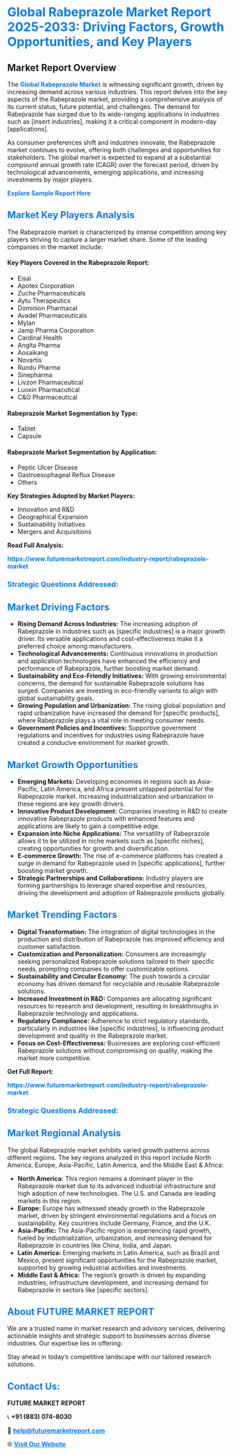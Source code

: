 <h1 style="color: #007BFF;">Global Rabeprazole Market Report 2025-2033: Driving Factors, Growth Opportunities, and Key Players</h1>

<section id="overview">
<h2>Market Report Overview</h2>
<p>The <a href="https://www.futuremarketreport.com/industry-report/rabeprazole-market" style="color: #007BFF; text-decoration: none;"><strong>Global Rabeprazole Market</strong></a> is witnessing significant growth, driven by increasing demand across various industries. This report delves into the key aspects of the Rabeprazole market, providing a comprehensive analysis of its current status, future potential, and challenges. The demand for Rabeprazole has surged due to its wide-ranging applications in industries such as [insert industries], making it a critical component in modern-day [applications].</p>
<p>As consumer preferences shift and industries innovate, the Rabeprazole market continues to evolve, offering both challenges and opportunities for stakeholders. The global market is expected to expand at a substantial compound annual growth rate (CAGR) over the forecast period, driven by technological advancements, emerging applications, and increasing investments by major players.</p>
</section>

<section id="overview">
<p><a href="https://www.futuremarketreport.com/request-sample/reportId=79238" style="color: #007BFF; text-decoration: none;"><strong>Explore Sample Report Here</strong></a></p>
</section>

<section id="key-players">
<h2 style="color: #007BFF;">Market Key Players Analysis</h2>
<p>The Rabeprazole market is characterized by intense competition among key players striving to capture a larger market share. Some of the leading companies in the market include:</p>
<h4>Key Players Covered in the Rabeprazole Report:</h4>
<ul><li>Eisai</li><li>Apotex Corporation</li><li>Zuche Pharmaceuticals</li><li>Aytu Therapeutics</li><li>Dominion Pharmacal</li><li>Avadel Pharmaceuticals</li><li>Mylan</li><li>Jamp Pharma Corporation</li><li>Cardinal Health</li><li>Angita Pharma</li><li>Aosaikang</li><li>Novartis</li><li>Rundu Pharma</li><li>Sinepharma</li><li>Livzon Pharmaceutical</li><li>Luoxin Pharmacutical</li><li>C&amp;O Pharmaceutical</li></ul>
<h4>Rabeprazole Market Segmentation by Type:</h4>
<ul><li>Tablet</li><li>Capsule</li></ul>

<h4>Rabeprazole Market Segmentation by Application:</h4>
<ul><li>Peptic Ulcer Disease</li><li>Gastroesophageal Reflux Disease</li><li>Others</li></ul>
<p><strong>Key Strategies Adopted by Market Players:</strong></p>
<ul>
<li>Innovation and R&D</li>
<li>Geographical Expansion</li>
<li>Sustainability Initiatives</li>
<li>Mergers and Acquisitions</li>
</ul>
</section>

<section>
<p><strong>Read Full Analysis: </strong></p><a href="https://www.futuremarketreport.com/industry-report/rabeprazole-market" style="color: #007BFF; text-decoration: none;"><strong>https://www.futuremarketreport.com/industry-report/rabeprazole-market</strong></a>
<h3 style="color: #007BFF;">Strategic Questions Addressed:</h3>
</section>

<section id="driving-factors">
<h2 style="color: #007BFF;">Market Driving Factors</h2>
<ul>
<li><strong>Rising Demand Across Industries:</strong> The increasing adoption of Rabeprazole in industries such as [specific industries] is a major growth driver. Its versatile applications and cost-effectiveness make it a preferred choice among manufacturers.</li>
<li><strong>Technological Advancements:</strong> Continuous innovations in production and application technologies have enhanced the efficiency and performance of Rabeprazole, further boosting market demand.</li>
<li><strong>Sustainability and Eco-Friendly Initiatives:</strong> With growing environmental concerns, the demand for sustainable Rabeprazole solutions has surged. Companies are investing in eco-friendly variants to align with global sustainability goals.</li>
<li><strong>Growing Population and Urbanization:</strong> The rising global population and rapid urbanization have increased the demand for [specific products], where Rabeprazole plays a vital role in meeting consumer needs.</li>
<li><strong>Government Policies and Incentives:</strong> Supportive government regulations and incentives for industries using Rabeprazole have created a conducive environment for market growth.</li>
</ul>
</section>

<section id="growth-opportunities">
<h2 style="color: #007BFF;">Market Growth Opportunities</h2>
<ul>
<li><strong>Emerging Markets:</strong> Developing economies in regions such as Asia-Pacific, Latin America, and Africa present untapped potential for the Rabeprazole market. Increasing industrialization and urbanization in these regions are key growth drivers.</li>
<li><strong>Innovative Product Development:</strong> Companies investing in R&D to create innovative Rabeprazole products with enhanced features and applications are likely to gain a competitive edge.</li>
<li><strong>Expansion into Niche Applications:</strong> The versatility of Rabeprazole allows it to be utilized in niche markets such as [specific niches], creating opportunities for growth and diversification.</li>
<li><strong>E-commerce Growth:</strong> The rise of e-commerce platforms has created a surge in demand for Rabeprazole used in [specific applications], further boosting market growth.</li>
<li><strong>Strategic Partnerships and Collaborations:</strong> Industry players are forming partnerships to leverage shared expertise and resources, driving the development and adoption of Rabeprazole products globally.</li>
</ul>
</section>

<section id="trending-factors">
<h2 style="color: #007BFF;">Market Trending Factors</h2>
<ul>
<li><strong>Digital Transformation:</strong> The integration of digital technologies in the production and distribution of Rabeprazole has improved efficiency and customer satisfaction.</li>
<li><strong>Customization and Personalization:</strong> Consumers are increasingly seeking personalized Rabeprazole solutions tailored to their specific needs, prompting companies to offer customizable options.</li>
<li><strong>Sustainability and Circular Economy:</strong> The push towards a circular economy has driven demand for recyclable and reusable Rabeprazole solutions.</li>
<li><strong>Increased Investment in R&D:</strong> Companies are allocating significant resources to research and development, resulting in breakthroughs in Rabeprazole technology and applications.</li>
<li><strong>Regulatory Compliance:</strong> Adherence to strict regulatory standards, particularly in industries like [specific industries], is influencing product development and quality in the Rabeprazole market.</li>
<li><strong>Focus on Cost-Effectiveness:</strong> Businesses are exploring cost-efficient Rabeprazole solutions without compromising on quality, making the market more competitive.</li>
</ul>
</section>

<section>
<p><strong>Get Full Report: </strong></p><a href="https://www.futuremarketreport.com/industry-report/rabeprazole-market" style="color: #007BFF; text-decoration: none;"><strong>https://www.futuremarketreport.com/industry-report/rabeprazole-market</strong></a>
<h3 style="color: #007BFF;">Strategic Questions Addressed:</h3>
</section>


<section id="regional-analysis">
<h2 style="color: #007BFF;">Market Regional Analysis</h2>
<p>The global Rabeprazole market exhibits varied growth patterns across different regions. The key regions analyzed in this report include North America, Europe, Asia-Pacific, Latin America, and the Middle East & Africa:</p>
<ul>
<li><strong>North America:</strong> This region remains a dominant player in the Rabeprazole market due to its advanced industrial infrastructure and high adoption of new technologies. The U.S. and Canada are leading markets in this region.</li>
<li><strong>Europe:</strong> Europe has witnessed steady growth in the Rabeprazole market, driven by stringent environmental regulations and a focus on sustainability. Key countries include Germany, France, and the U.K.</li>
<li><strong>Asia-Pacific:</strong> The Asia-Pacific region is experiencing rapid growth, fueled by industrialization, urbanization, and increasing demand for Rabeprazole in countries like China, India, and Japan.</li>
<li><strong>Latin America:</strong> Emerging markets in Latin America, such as Brazil and Mexico, present significant opportunities for the Rabeprazole market, supported by growing industrial activities and investments.</li>
<li><strong>Middle East & Africa:</strong> The region’s growth is driven by expanding industries, infrastructure development, and increasing demand for Rabeprazole in sectors like [specific sectors].</li>
</ul>
</section>

<footer>
<h2 style="color: #007BFF;">About FUTURE MARKET REPORT</h2>
<p>We are a trusted name in market research and advisory services, delivering actionable insights and strategic support to businesses across diverse industries. Our expertise lies in offering:</p>

<p>Stay ahead in today’s competitive landscape with our tailored research solutions.</p>

<h2 style="color: #007BFF;">Contact Us:</h2>
<p><strong>FUTURE MARKET REPORT</strong></p>
<p>📞 <strong>+91 (883) 074-8030</strong></p>
<p>📧 <strong><a href="mailto:help@futuremarketreport.com" style="color: #007BFF;">help@futuremarketreport.com</a></strong></p>
<p>🌐 <strong><a href="https://www.futuremarketreport.com/" style="color: #007BFF;">Visit Our Website</a></strong></p>
</footer>